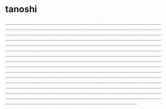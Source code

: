 # tanoshi
.............................................................................................................................................................................................................................................................................................................................................................................................................................................................................................................................................................................................................................................................................................................................................................................................................................................................................................................................................................................................................................................................................................................................................................................................................................................................................................................................................................................................................................................................................................................................................................................................................................................................................................................................................................................................................................................................................................................................................................................................................................................